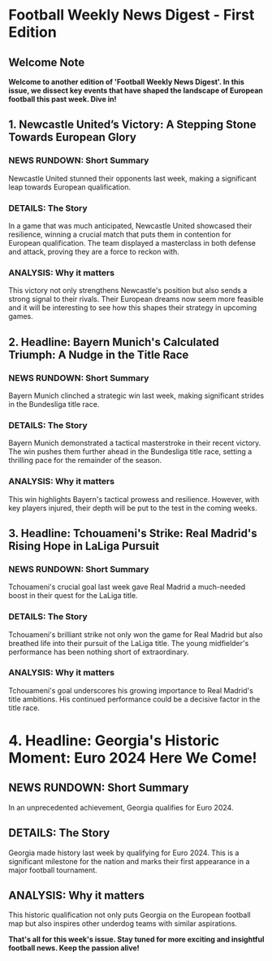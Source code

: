 # Football Weekly News Digest - First Edition

## Welcome Note

**Welcome to another edition of 'Football Weekly News Digest'. In this issue, we dissect key events that have shaped the landscape of European football this past week. Dive in!**

## 1. Newcastle United’s Victory: A Stepping Stone Towards European Glory

### NEWS RUNDOWN: Short Summary

Newcastle United stunned their opponents last week, making a significant leap towards European qualification.

### DETAILS: The Story

In a game that was much anticipated, Newcastle United showcased their resilience, winning a crucial match that puts them in contention for European qualification. The team displayed a masterclass in both defense and attack, proving they are a force to reckon with.

### ANALYSIS: Why it matters

This victory not only strengthens Newcastle's position but also sends a strong signal to their rivals. Their European dreams now seem more feasible and it will be interesting to see how this shapes their strategy in upcoming games.

## 2. Headline: Bayern Munich's Calculated Triumph: A Nudge in the Title Race

### NEWS RUNDOWN: Short Summary

Bayern Munich clinched a strategic win last week, making significant strides in the Bundesliga title race.

### DETAILS: The Story

Bayern Munich demonstrated a tactical masterstroke in their recent victory. The win pushes them further ahead in the Bundesliga title race, setting a thrilling pace for the remainder of the season.

### ANALYSIS: Why it matters

This win highlights Bayern's tactical prowess and resilience. However, with key players injured, their depth will be put to the test in the coming weeks.

## 3. Headline: Tchouameni's Strike: Real Madrid's Rising Hope in LaLiga Pursuit

### NEWS RUNDOWN: Short Summary

Tchouameni's crucial goal last week gave Real Madrid a much-needed boost in their quest for the LaLiga title.

### DETAILS: The Story

Tchouameni's brilliant strike not only won the game for Real Madrid but also breathed life into their pursuit of the LaLiga title. The young midfielder's performance has been nothing short of extraordinary.

### ANALYSIS: Why it matters

Tchouameni's goal underscores his growing importance to Real Madrid's title ambitions. His continued performance could be a decisive factor in the title race.

# 4. Headline: Georgia's Historic Moment: Euro 2024 Here We Come!

## NEWS RUNDOWN: Short Summary

In an unprecedented achievement, Georgia qualifies for Euro 2024.

## DETAILS: The Story

Georgia made history last week by qualifying for Euro 2024. This is a significant milestone for the nation and marks their first appearance in a major football tournament.

## ANALYSIS: Why it matters

This historic qualification not only puts Georgia on the European football map but also inspires other underdog teams with similar aspirations.

**That's all for this week's issue. Stay tuned for more exciting and insightful football news. Keep the passion alive!**
